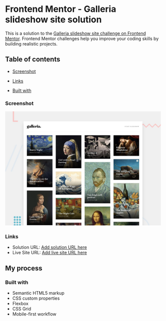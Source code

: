 # Frontend Mentor - Galleria slideshow site solution

This is a solution to the [Galleria slideshow site challenge on Frontend Mentor](https://www.frontendmentor.io/challenges/galleria-slideshow-site-tEA4pwsa6). Frontend Mentor challenges help you improve your coding skills by building realistic projects.

## Table of contents


  - [Screenshot](#screenshot)
  - [Links](#links)

  - [Built with](#built-with)




### Screenshot

![](./preview.jpg)



### Links

- Solution URL: [Add solution URL here](https://your-solution-url.com)
- Live Site URL: [Add live site URL here](https://mona-front.github.io/GalleriaSlideshow/)

## My process

### Built with

- Semantic HTML5 markup
- CSS custom properties
- Flexbox
- CSS Grid
- Mobile-first workflow

